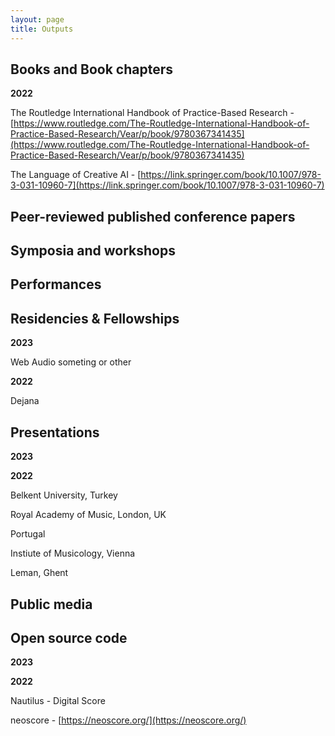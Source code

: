 ```yaml
---
layout: page
title: Outputs
---
```


## Books and Book chapters

**2022**

The Routledge International Handbook of Practice-Based Research - [https://www.routledge.com/The-Routledge-International-Handbook-of-Practice-Based-Research/Vear/p/book/9780367341435](https://www.routledge.com/The-Routledge-International-Handbook-of-Practice-Based-Research/Vear/p/book/9780367341435)

The Language of Creative AI - [https://link.springer.com/book/10.1007/978-3-031-10960-7](https://link.springer.com/book/10.1007/978-3-031-10960-7)

## Peer-reviewed published conference papers


## Symposia and workshops


## Performances


## Residencies & Fellowships
**2023**

Web Audio someting or other

**2022**

Dejana

## Presentations
**2023**

**2022**

Belkent University, Turkey

Royal Academy of Music, London, UK

Portugal

Instiute of Musicology, Vienna

Leman, Ghent


## Public media


## Open source code
**2023**

**2022**

Nautilus - Digital Score

neoscore - [https://neoscore.org/](https://neoscore.org/)


